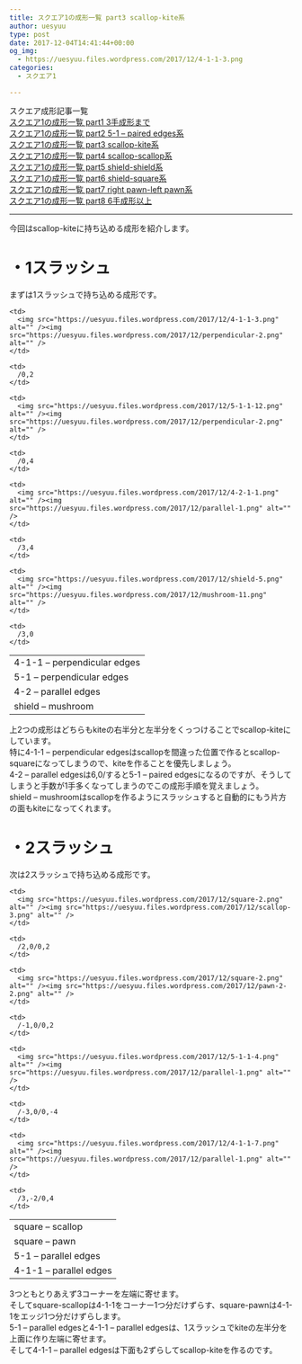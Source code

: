 ```yaml
---
title: スクエア1の成形一覧 part3 scallop-kite系
author: uesyuu
type: post
date: 2017-12-04T14:41:44+00:00
og_img:
  - https://uesyuu.files.wordpress.com/2017/12/4-1-1-3.png
categories:
  - スクエア1

---
```

スクエア成形記事一覧  
[スクエア1の成形一覧 part1 3手成形まで][1]  
[スクエア1の成形一覧 part2 5-1 &#8211; paired edges系][2]  
[スクエア1の成形一覧 part3 scallop-kite系][3]  
[スクエア1の成形一覧 part4 scallop-scallop系][4]  
[スクエア1の成形一覧 part5 shield-shield系][5]  
[スクエア1の成形一覧 part6 shield-square系][6]  
[スクエア1の成形一覧 part7 right pawn-left pawn系][7]  
[スクエア1の成形一覧 part8 6手成形以上][8]

* * *

今回はscallop-kiteに持ち込める成形を紹介します。

# ・1スラッシュ

まずは1スラッシュで持ち込める成形です。

<table>
  <tr>
    <td>
      4-1-1 &#8211; perpendicular edges
    </td>
    
    <td>
      <img src="https://uesyuu.files.wordpress.com/2017/12/4-1-1-3.png" alt="" /><img src="https://uesyuu.files.wordpress.com/2017/12/perpendicular-2.png" alt="" />
    </td>
    
    <td>
      /0,2
    </td>
  </tr>
  
  <tr>
    <td>
      5-1 &#8211; perpendicular edges
    </td>
    
    <td>
      <img src="https://uesyuu.files.wordpress.com/2017/12/5-1-1-12.png" alt="" /><img src="https://uesyuu.files.wordpress.com/2017/12/perpendicular-2.png" alt="" />
    </td>
    
    <td>
      /0,4
    </td>
  </tr>
  
  <tr>
    <td>
      4-2 &#8211; parallel edges
    </td>
    
    <td>
      <img src="https://uesyuu.files.wordpress.com/2017/12/4-2-1-1.png" alt="" /><img src="https://uesyuu.files.wordpress.com/2017/12/parallel-1.png" alt="" />
    </td>
    
    <td>
      /3,4
    </td>
  </tr>
  
  <tr>
    <td>
      shield &#8211; mushroom
    </td>
    
    <td>
      <img src="https://uesyuu.files.wordpress.com/2017/12/shield-5.png" alt="" /><img src="https://uesyuu.files.wordpress.com/2017/12/mushroom-11.png" alt="" />
    </td>
    
    <td>
      /3,0
    </td>
  </tr>
</table>

上2つの成形はどちらもkiteの右半分と左半分をくっつけることでscallop-kiteにしています。  
特に4-1-1 &#8211; perpendicular edgesはscallopを間違った位置で作るとscallop-squareになってしまうので、kiteを作ることを優先しましょう。  
4-2 &#8211; parallel edgesは6,0/すると5-1 &#8211; paired edgesになるのですが、そうしてしまうと手数が1手多くなってしまうのでこの成形手順を覚えましょう。  
shield &#8211; mushroomはscallopを作るようにスラッシュすると自動的にもう片方の面もkiteになってくれます。

# ・2スラッシュ

次は2スラッシュで持ち込める成形です。

<table>
  <tr>
    <td>
      square &#8211; scallop
    </td>
    
    <td>
      <img src="https://uesyuu.files.wordpress.com/2017/12/square-2.png" alt="" /><img src="https://uesyuu.files.wordpress.com/2017/12/scallop-3.png" alt="" />
    </td>
    
    <td>
      /2,0/0,2
    </td>
  </tr>
  
  <tr>
    <td>
      square &#8211; pawn
    </td>
    
    <td>
      <img src="https://uesyuu.files.wordpress.com/2017/12/square-2.png" alt="" /><img src="https://uesyuu.files.wordpress.com/2017/12/pawn-2-2.png" alt="" />
    </td>
    
    <td>
      /-1,0/0,2
    </td>
  </tr>
  
  <tr>
    <td>
      5-1 &#8211; parallel edges
    </td>
    
    <td>
      <img src="https://uesyuu.files.wordpress.com/2017/12/5-1-1-4.png" alt="" /><img src="https://uesyuu.files.wordpress.com/2017/12/parallel-1.png" alt="" />
    </td>
    
    <td>
      /-3,0/0,-4
    </td>
  </tr>
  
  <tr>
    <td>
      4-1-1 &#8211; parallel edges
    </td>
    
    <td>
      <img src="https://uesyuu.files.wordpress.com/2017/12/4-1-1-7.png" alt="" /><img src="https://uesyuu.files.wordpress.com/2017/12/parallel-1.png" alt="" />
    </td>
    
    <td>
      /3,-2/0,4
    </td>
  </tr>
</table>

3つともとりあえず3コーナーを左端に寄せます。  
そしてsquare-scallopは4-1-1をコーナー1つ分だけずらす、square-pawnは4-1-1をエッジ1つ分だけずらします。  
5-1 &#8211; parallel edgesと4-1-1 &#8211; parallel edgesは、1スラッシュでkiteの左半分を上面に作り左端に寄せます。  
そして4-1-1 &#8211; parallel edgesは下面も2ずらしてscallop-kiteを作るのです。

 [1]: https://uesyuu.wordpress.com/2017/12/04/3-slice/
 [2]: https://uesyuu.wordpress.com/2017/12/04/5-1-paired-edges/
 [3]: https://uesyuu.wordpress.com/2017/12/04/scallop-kite/
 [4]: https://uesyuu.wordpress.com/2017/12/04/scallop-scallop/
 [5]: https://uesyuu.wordpress.com/2017/12/04/shield-shield/
 [6]: https://uesyuu.wordpress.com/2017/12/04/shield-square/
 [7]: https://uesyuu.wordpress.com/2017/12/04/right-pawn-left-pawn/
 [8]: https://uesyuu.wordpress.com/2017/12/04/6-slice/